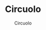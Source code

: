 ---
designer: Endless Knot
description: "Color%20Name%3A%20Cardinal%0AMaterial%3A%20Wool/Silk%0APile%3A%20CutStyle%3A%20Abstract%2C%20Modern"
image_primary: img/Red-Circles-600x748.jpg
image_secondary: ../../../images/blank.png
manufacturer: Endless Knot
href: https://endlessknotrugs.com/product/circuolo-cardinal/
subtitle: Circuolo
tags: 
  - endless_knot
  - hand-knotted-rugs
title: Circuolo
image_thumb: img/Red-Circles-300x300.jpg
category: hand-knotted-rugs
slug: /manufacturers/endless-knot/hand-knotted-rugs/endless-knot-circuolo
---